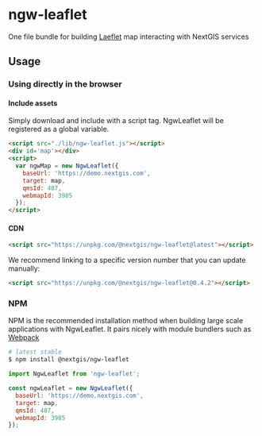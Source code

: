 # ngw-leaflet

One file bundle for building [Laeflet](https://leafletjs.com/) map interacting with NextGIS services

## Usage

### Using directly in the browser

#### Include assets

Simply download and include with a script tag. NgwLeaflet will be registered as a global variable.

```html
<script src="./lib/ngw-leaflet.js"></script>
<div id='map'></div>
<script>
  var ngwMap = new NgwLeaflet({
    baseUrl: 'https://demo.nextgis.com',
    target: map,
    qmsId: 487,
    webmapId: 3985
  });
</script>
```

#### CDN

```html
<script src="https://unpkg.com/@nextgis/ngw-leaflet@latest"></script>
```

We recommend linking to a specific version number that you can update manually:

```html
<script src="https://unpkg.com/@nextgis/ngw-leaflet@0.4.2"></script>
```

### NPM

NPM is the recommended installation method when building large scale applications with NgwLeaflet. It pairs nicely with module bundlers such as [Webpack](https://webpack.js.org/)

```bash
# latest stable
$ npm install @nextgis/ngw-leaflet
```

```js
import NgwLeaflet from 'ngw-leaflet';

const ngwLeaflet = new NgwLeaflet({
  baseUrl: 'https://demo.nextgis.com',
  target: map,
  qmsId: 487,
  webmapId: 3985
});

```
